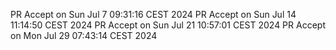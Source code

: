 PR Accept on Sun Jul  7 09:31:16 CEST 2024
PR Accept on Sun Jul 14 11:14:50 CEST 2024
PR Accept on Sun Jul 21 10:57:01 CEST 2024
PR Accept on Mon Jul 29 07:43:14 CEST 2024
